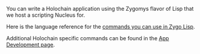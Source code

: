 You can write a Holochain application using the Zygomys flavor of Lisp that we host a scripting Nucleus for.

Here is the language reference for the [commands you can use in Zygo Lisp](http://github.com/glycerine/zygomys/wiki/Language).

Additional Holochain specific commands can be found in the [App Development page](App-Development-API).
